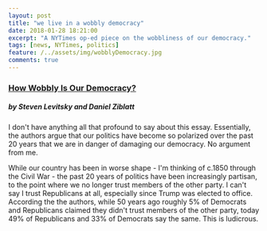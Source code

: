 ```yaml
---
layout: post
title: "we live in a wobbly democracy"
date: 2018-01-28 18:21:00
excerpt: "A NYTimes op-ed piece on the wobbliness of our democracy."
tags: [news, NYTimes, politics]
feature: /../assets/img/wobblyDemocracy.jpg
comments: true
---
```

### [How Wobbly Is Our Democracy?](https://www.nytimes.com/2018/01/27/opinion/sunday/democracy-polarization.html?rref=collection%2Fsectioncollection%2Fopinion&action=click&contentCollection=opinion&region=rank&module=package&version=highlights&contentPlacement=1&pgtype=sectionfront)
##### by Steven Levitsky and Daniel Ziblatt

I don't have anything all that profound to say about this essay. Essentially, the authors argue that our politics have become so polarized over the past 20 years that we are in danger of damaging our democracy. No argument from me.

While our country has been in worse shape - I'm thinking of c.1850 through the Civil War - the past 20 years of politics have been increasingly partisan, to the point where we no longer trust members of the other party. I can't say I trust Republicans at all, especially since Trump was elected to office. According the the authors, while 50 years ago roughly 5% of Democrats and Republicans claimed they didn't trust members of the other party, today 49% of Republicans and 33% of Democrats say the same. This is ludicrous.
